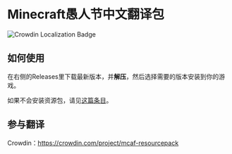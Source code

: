 # Minecraft愚人节中文翻译包
![Crowdin Localization Badge](https://badges.crowdin.net/mcaf-resourcepack/localized.svg)

## 如何使用

在右侧的Releases里下载最新版本，并**解压**，然后选择需要的版本安装到你的游戏。

如果不会安装资源包，请见[这篇条目](https://zh.minecraft.wiki/?curid=10215#%E4%BD%BF%E7%94%A8%E8%B5%84%E6%BA%90%E5%8C%85)。

## 参与翻译

Crowdin：https://crowdin.com/project/mcaf-resourcepack
